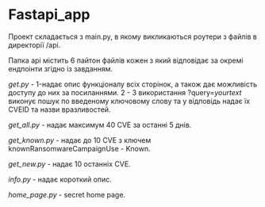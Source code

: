 # Fastapi_app

Проект складається з main.py, в якому викликаються роутери з файлів в директорії /api.

Папка api містить 6 пайтон файлів кожен з який відповідає за окремі ендпоінти згідно із завданням.

*get.py* - 1-надає опис функціоналу всіх сторінок, а також дає можливість доступу до них за посиланнями. 2 - З використання ?query=*yourtext* виконує пошук по введеному ключовому слову та у відповідь надає їх CVEID та назви вразливостей.

*get_all.py* - надає максимум 40 CVE за останні 5 днів.

*get_known.py* - надає до 10 CVE з ключем knownRansomwareCampaignUse - Known.

*get_new.py* - надає 10 останніх CVE.

*info.py* - надає короткий опис.

*home_page.py* - secret home page.

